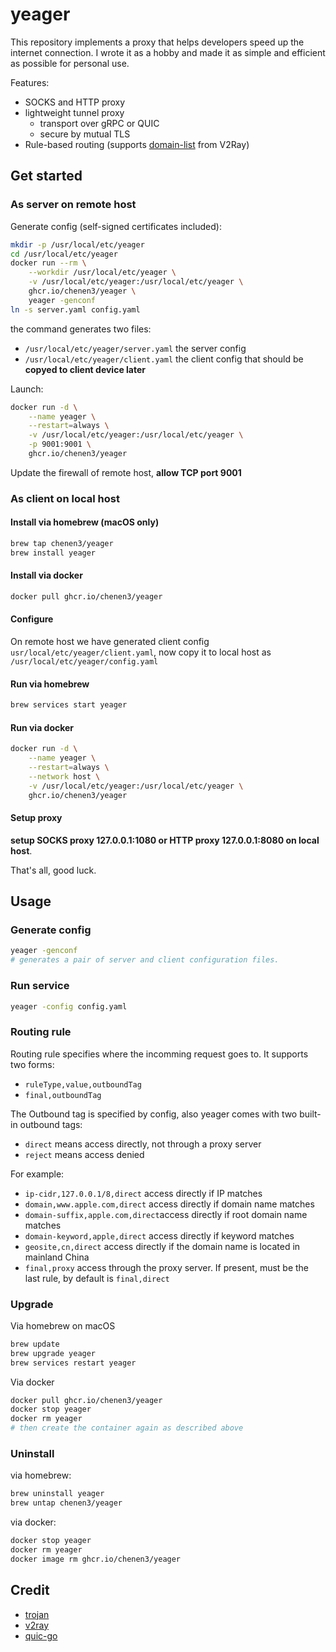 # yeager

This repository implements a proxy that helps developers speed up the internet connection.
I wrote it as a hobby and made it as simple and efficient as possible for personal use.

Features:
- SOCKS and HTTP proxy
- lightweight tunnel proxy
  - transport over gRPC or QUIC
  - secure by mutual TLS
- Rule-based routing (supports [domain-list](https://github.com/v2fly/domain-list-community) from V2Ray)

## Get started

### As server on remote host

Generate config (self-signed certificates included):

```sh
mkdir -p /usr/local/etc/yeager
cd /usr/local/etc/yeager
docker run --rm \
    --workdir /usr/local/etc/yeager \
    -v /usr/local/etc/yeager:/usr/local/etc/yeager \
    ghcr.io/chenen3/yeager \
    yeager -genconf
ln -s server.yaml config.yaml
```

the command generates two files:
- `/usr/local/etc/yeager/server.yaml` the server config
- `/usr/local/etc/yeager/client.yaml` the client config that should be **copyed to client device later**

Launch:

```sh
docker run -d \
    --name yeager \
    --restart=always \
    -v /usr/local/etc/yeager:/usr/local/etc/yeager \
    -p 9001:9001 \
    ghcr.io/chenen3/yeager
```

Update the firewall of remote host, **allow TCP port 9001**

### As client on local host

#### Install via homebrew (macOS only)

```sh
brew tap chenen3/yeager
brew install yeager
```

#### Install via docker

```sh
docker pull ghcr.io/chenen3/yeager
```

#### Configure

On remote host we have generated client config `usr/local/etc/yeager/client.yaml`, now copy it to local host as `/usr/local/etc/yeager/config.yaml`

#### Run via homebrew

```sh
brew services start yeager
```

#### Run via docker

```sh
docker run -d \
    --name yeager \
    --restart=always \
    --network host \
    -v /usr/local/etc/yeager:/usr/local/etc/yeager \
    ghcr.io/chenen3/yeager
```

#### Setup proxy
**setup SOCKS proxy 127.0.0.1:1080 or HTTP proxy 127.0.0.1:8080 on local host**.

That's all, good luck.

## Usage

### Generate config 
```sh
yeager -genconf
# generates a pair of server and client configuration files.
```

### Run service
```sh
yeager -config config.yaml
```

### Routing rule

Routing rule specifies where the incomming request goes to. It supports two forms:
- `ruleType,value,outboundTag`
- `final,outboundTag`

The Outbound tag is specified by config, also yeager comes with two built-in outbound tags:

- `direct` means access directly, not through a proxy server
- `reject` means access denied

For example:

- `ip-cidr,127.0.0.1/8,direct` access directly if IP matches
- `domain,www.apple.com,direct` access directly if domain name matches
- `domain-suffix,apple.com,direct`access directly if root domain name matches
- `domain-keyword,apple,direct` access directly if keyword matches
- `geosite,cn,direct` access directly if the domain name is located in mainland China
- `final,proxy` access through the proxy server. If present, must be the last rule, by default is `final,direct`

### Upgrade

Via homebrew on macOS

```sh
brew update
brew upgrade yeager
brew services restart yeager
```

Via docker

```sh
docker pull ghcr.io/chenen3/yeager
docker stop yeager
docker rm yeager
# then create the container again as described above
```

### Uninstall

via homebrew:

```sh
brew uninstall yeager
brew untap chenen3/yeager
```

via docker:

```sh
docker stop yeager
docker rm yeager
docker image rm ghcr.io/chenen3/yeager
```

## Credit

- [trojan](https://github.com/trojan-gfw/trojan)
- [v2ray](https://github.com/v2fly/v2ray-core)
- [quic-go](https://github.com/lucas-clemente/quic-go)
